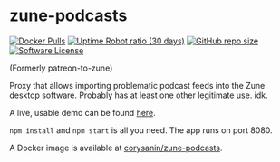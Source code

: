 # zune-podcasts
[![Docker Pulls](https://img.shields.io/docker/pulls/corysanin/zune-podcasts)](https://hub.docker.com/r/corysanin/zune-podcasts) [![Uptime Robot ratio (30 days)](https://img.shields.io/uptimerobot/ratio/m783478523-948837a9642a7f37514ae9ea)](https://zunepodcasts.net/) [![GitHub repo size](https://img.shields.io/github/repo-size/CorySanin/zune-podcasts)](https://github.com/CorySanin/zune-podcasts) [![Software License](https://img.shields.io/github/license/CorySanin/zune-podcasts)](https://github.com/CorySanin/zune-podcasts/blob/master/LICENSE)

(Formerly patreon-to-zune)

Proxy that allows importing problematic podcast feeds into the Zune desktop software. Probably has at least one other legitimate use. idk.

A live, usable demo can be found [here](https://zunepodcasts.net/).

`npm install` and `npm start` is all you need. The app runs on port 8080.

A Docker image is available at [corysanin/zune-podcasts](https://hub.docker.com/r/corysanin/zune-podcasts).
